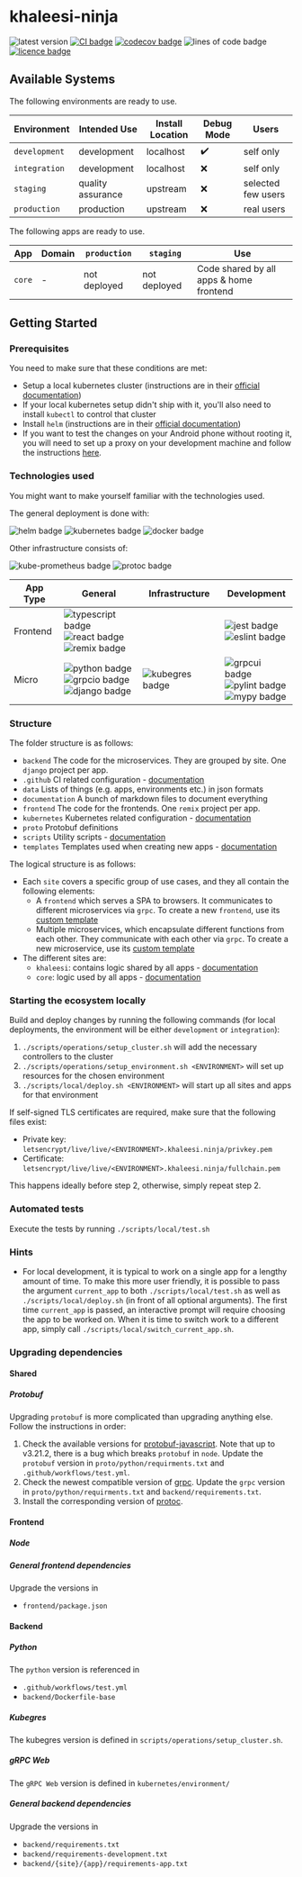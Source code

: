 # khaleesi-ninja

![latest version](https://img.shields.io/github/v/tag/LanDinh/khaleesi-ninja)
[![CI badge](https://github.com/LanDinh/khaleesi-ninja/actions/workflows/test.yml/badge.svg?branch=main)](https://github.com/LanDinh/khaleesi-ninja/actions)
[![codecov badge](https://codecov.io/gh/LanDinh/khaleesi-ninja/branch/main/graph/badge.svg?token=tQrhEsgApq)](https://codecov.io/gh/LanDinh/khaleesi-ninja)
![lines of code badge](https://img.shields.io/tokei/lines/github/LanDinh/khaleesi-ninja)
[![licence badge](https://img.shields.io/github/license/LanDinh/khaleesi-ninja)](LICENSE)

## Available Systems

The following environments are ready to use.

| Environment   | Intended Use      | Install Location | Debug Mode         | Users              |
|---------------|-------------------|------------------|--------------------|--------------------|
| `development` | development       | localhost        | :heavy_check_mark: | self only          |
| `integration` | development       | localhost        | :x:                | self only          |
| `staging`     | quality assurance | upstream         | :x:                | selected few users |
| `production`  | production        | upstream         | :x:                | real users         |

The following apps are ready to use.

| App    | Domain | `production` | `staging`    | Use                                     |
|--------|--------|--------------|--------------|-----------------------------------------|
| `core` | -      | not deployed | not deployed | Code shared by all apps & home frontend |

## Getting Started

### Prerequisites

You need to make sure that these conditions are met:

* Setup a local kubernetes cluster (instructions are in their [official documentation](https://kubernetes.io/docs/setup/))
* If your local kubernetes setup didn't ship with it, you'll also need to install `kubectl` to control that cluster
* Install `helm` (instructions are in their [official documentation](https://helm.sh/docs/intro/install/))
* If you want to test the changes on your Android phone without rooting it, you will need to set up a proxy on your development machine and follow the instructions [here](https://developer.chrome.com/docs/devtools/remote-debugging/local-server/).

### Technologies used

You might want to make yourself familiar with the technologies used.

The general deployment is done with:

![helm badge](https://img.shields.io/badge/helm-v3.8-informational)
![kubernetes badge](https://img.shields.io/badge/kubernetes-v1.25-informational)
![docker badge](https://img.shields.io/badge/docker-v24.0-informational)

Other infrastructure consists of:

![kube-prometheus badge](https://img.shields.io/badge/kube--prometheus-latest-informational)
![protoc badge](https://img.shields.io/badge/protoc-3.19.4-informational)

| App Type | General                                                                                                                                                                                                                                     | Infrastructure                                                               | Development                                                                                                                                                                                                                            |
|----------|---------------------------------------------------------------------------------------------------------------------------------------------------------------------------------------------------------------------------------------------|------------------------------------------------------------------------------|----------------------------------------------------------------------------------------------------------------------------------------------------------------------------------------------------------------------------------------|
| Frontend | ![typescript badge](https://img.shields.io/badge/typescript-v5.0-informational) <br /> ![react badge](https://img.shields.io/badge/react-v18.0-informational) <br /> ![remix badge](https://img.shields.io/badge/remix-v1.17-informational) |                                                                              | ![jest badge](https://img.shields.io/badge/jest-v29.5-informational) <br /> ![eslint badge](https://img.shields.io/badge/eslint-latest-informational)                                                                                  |
| Micro    | ![python badge](https://img.shields.io/badge/python-v3.10-informational) <br /> ![grpcio badge](https://img.shields.io/badge/grpcio-v1.48-informational) <br /> ![django badge](https://img.shields.io/badge/django-v4.0-informational)     | ![kubegres badge](https://img.shields.io/badge/kubegres-v1.16-informational) | ![grpcui badge](https://img.shields.io/badge/grpcui-latest-informational) <br /> ![pylint badge](https://img.shields.io/badge/pylint-v2.14-informational) <br /> ![mypy badge](https://img.shields.io/badge/mypy-v0.961-informational) |

### Structure

The folder structure is as follows:

* `backend` The code for the microservices. They are grouped by site. One `django` project per app.
* `.github` CI related configuration - [documentation](documentation/folder-structure/ci.md)
* `data` Lists of things (e.g. apps, environments etc.) in json formats
* `documentation` A bunch of markdown files to document everything
* `frontend` The code for the frontends. One `remix` project per app.
* `kubernetes` Kubernetes related configuration - [documentation](documentation/folder-structure/kubernetes.md)
* `proto` Protobuf definitions
* `scripts` Utility scripts - [documentation](documentation/folder-structure/scripts.md)
* `templates` Templates used when creating new apps - [documentation](documentation/folder-structure/templates.md)

The logical structure is as follows: 

* Each `site` covers a specific group of use cases, and they all contain the following elements:
  * A `frontend` which serves a SPA to browsers.
    It communicates to different microservices via `grpc`.
    To create a new `frontend`, use its [custom template](/templates/frontend/frontend_template)
  * Multiple microservices, which encapsulate different functions from each other.
    They communicate with each other via `grpc`.
    To create a new microservice, use its [custom template](/templates/backend/micro_template)
* The different sites are:
  * `khaleesi`: contains logic shared by all apps - [documentation](/documentation/logical-structure/khaleesi.md) 
  * `core`: logic used by all apps - [documentation](/documentation/logical-structure/core.md)

### Starting the ecosystem locally

Build and deploy changes by running the following commands (for local deployments, the environment will be either `development` or `integration`):

1. `./scripts/operations/setup_cluster.sh` will add the necessary controllers to the cluster
1. `./scripts/operations/setup_environment.sh <ENVIRONMENT>` will set up resources for the chosen environment
1. `./scripts/local/deploy.sh <ENVIRONMENT>` will start up all sites and apps for that environment

If self-signed TLS certificates are required, make sure that the following files exist:

* Private key: `letsencrypt/live/live/<ENVIRONMENT>.khaleesi.ninja/privkey.pem`
* Certificate: `letsencrypt/live/live/<ENVIRONMENT>.khaleesi.ninja/fullchain.pem`

This happens ideally before step 2, otherwise, simply repeat step 2.

### Automated tests

Execute the tests by running `./scripts/local/test.sh`

### Hints

* For local development, it is typical to work on a single app for a lengthy amount of time.
  To make this more user friendly, it is possible to pass the argument `current_app` to both `./scripts/local/test.sh` as well as `./scripts/local/deploy.sh` (in front of all optional arguments).
  The first time `current_app` is passed, an interactive prompt will require choosing the app to be worked on.
  When it is time to switch work to a different app, simply call `./scripts/local/switch_current_app.sh`.
  
### Upgrading dependencies

#### Shared

##### Protobuf

Upgrading `protobuf` is more complicated than upgrading anything else.
Follow the instructions in order:

1. Check the available versions for [protobuf-javascript](https://github.com/protocolbuffers/protobuf-javascript/releases).
   Note that up to v3.21.2, there is a bug which breaks `protobuf` in `node`.
   Update the `protobuf` version in `proto/python/requirments.txt` and `.github/workflows/test.yml`.
1. Check the newest compatible version of [grpc](https://github.com/grpc/grpc/releases).
   Update the `grpc` version in `proto/python/requirments.txt` and `backend/requirements.txt`.
1. Install the corresponding version of [protoc](https://github.com/protocolbuffers/protobuf/releases).

#### Frontend

##### Node

##### General frontend dependencies

Upgrade the versions in

* `frontend/package.json`

#### Backend

##### Python

The `python` version is referenced in

* `.github/workflows/test.yml`
* `backend/Dockerfile-base`

##### Kubegres

The kubegres version is defined in `scripts/operations/setup_cluster.sh`.

##### gRPC Web

The `gRPC Web` version is defined in `kubernetes/environment/`

##### General backend dependencies

Upgrade the versions in

* `backend/requirements.txt`
* `backend/requirements-development.txt`
* `backend/{site}/{app}/requirements-app.txt`
